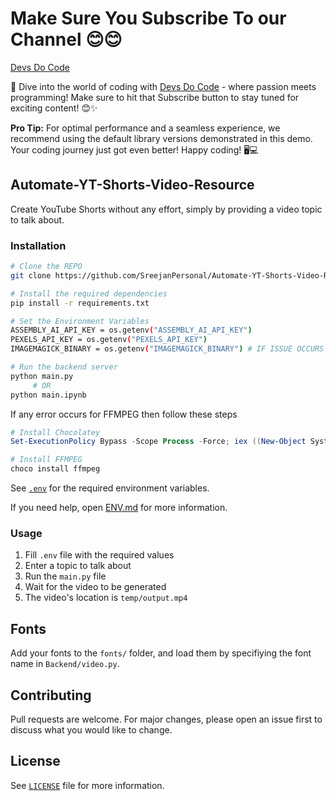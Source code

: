 # Make Sure You Subscribe To our Channel 😊😊
[Devs Do Code](https://www.youtube.com/channel/@devsdocode)

🚀 Dive into the world of coding with [Devs Do Code](https://www.youtube.com/channel/@devsdocode) - where passion meets programming! Make sure to hit that Subscribe button to stay tuned for exciting content! 😊✨

**Pro Tip:** For optimal performance and a seamless experience, we recommend using the default library versions demonstrated in this demo. Your coding journey just got even better! Happy coding! 🖥️💻

## Automate-YT-Shorts-Video-Resource

Create YouTube Shorts without any effort, simply by providing a video topic to talk about.

### Installation

```bash
# Clone the REPO
git clone https://github.com/SreejanPersonal/Automate-YT-Shorts-Video-Resource-.git

# Install the required dependencies
pip install -r requirements.txt

# Set the Environment Variables
ASSEMBLY_AI_API_KEY = os.getenv("ASSEMBLY_AI_API_KEY")
PEXELS_API_KEY = os.getenv("PEXELS_API_KEY")
IMAGEMAGICK_BINARY = os.getenv("IMAGEMAGICK_BINARY") # IF ISSUE OCCURS THEN CHANGE FILE LOCATION IN conf.py

# Run the backend server
python main.py
     # OR
python main.ipynb
```
If any error occurs for FFMPEG then follow these steps
```powershell admin
# Install Chocolatey
Set-ExecutionPolicy Bypass -Scope Process -Force; iex ((New-Object System.Net.WebClient).DownloadString('https://chocolatey.org/install.ps1'))

# Install FFMPEG
choco install ffmpeg
```

See [`.env`](.env) for the required environment variables.

If you need help, open [ENV.md](ENV.md) for more information.

### Usage

1. Fill `.env` file with the required values
1. Enter a topic to talk about
1. Run the `main.py` file
1. Wait for the video to be generated
1. The video's location is `temp/output.mp4`

## Fonts

Add your fonts to the `fonts/` folder, and load them by specifiying the font name in `Backend/video.py`.

## Contributing

Pull requests are welcome. For major changes, please open an issue first to discuss what you would like to change.

## License

See [`LICENSE`](LICENSE) file for more information.
